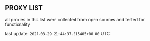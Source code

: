 ## PROXY LIST

all proxies in this list were collected from open sources and tested for functionality

last update: `2025-03-29 21:44:37.015405+00:00` UTC